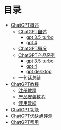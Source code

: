 # 目录
- [ChatGPT概述]()
  - [ChatGPT自述]()
    - [gpt 3.5 turbo]()
    - [gpt 4]()
  - [ChatGPT概况]()
  - [ChatGPT产品系列]()
    - [gpt 3.5 turbo]()
    - [gpt 4]()
    - [gpt desktop]()
  - [一句话总结]()
- [ChatGPT教程]()
  - [注册教程]()
  - [产品安装教程]()
  - [使用教程]()
- [ChatGPT功能]()
- [ChatGPT优缺点评测]()
- [ChatGPT费用]()